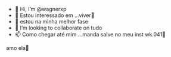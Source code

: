 - 👋 Hi, I’m @wagnerxp
- 👀 Estou interessado em ...viver🤕
- 🌱 estou na minha melhor fase
- 💞️ I’m looking to collaborate on  tudo
- 📫 Como chegar até mim ...manda salve no meu inst wk.041🤡  

<!---
wagnerxp/wagnerxp is a ✨ special ✨ repository because its `README.md` (this file) appears on your GitHub profile.
You can click the Preview link to take a look at your changes.
--->
amo ela🧠
